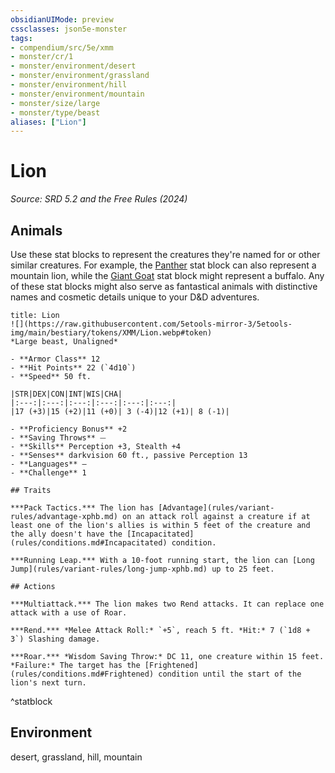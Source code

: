 ```yaml
---
obsidianUIMode: preview
cssclasses: json5e-monster
tags:
- compendium/src/5e/xmm
- monster/cr/1
- monster/environment/desert
- monster/environment/grassland
- monster/environment/hill
- monster/environment/mountain
- monster/size/large
- monster/type/beast
aliases: ["Lion"]
---
```

# Lion
*Source: SRD 5.2 and the Free Rules (2024)*  

## Animals

Use these stat blocks to represent the creatures they're named for or other similar creatures. For example, the [Panther](panther-xmm.md) stat block can also represent a mountain lion, while the [Giant Goat](giant-goat-xmm.md) stat block might represent a buffalo. Any of these stat blocks might also serve as fantastical animals with distinctive names and cosmetic details unique to your D&D adventures.

```ad-statblock
title: Lion
![](https://raw.githubusercontent.com/5etools-mirror-3/5etools-img/main/bestiary/tokens/XMM/Lion.webp#token)
*Large beast, Unaligned*

- **Armor Class** 12
- **Hit Points** 22 (`4d10`)
- **Speed** 50 ft.

|STR|DEX|CON|INT|WIS|CHA|
|:---:|:---:|:---:|:---:|:---:|:---:|
|17 (+3)|15 (+2)|11 (+0)| 3 (-4)|12 (+1)| 8 (-1)|

- **Proficiency Bonus** +2
- **Saving Throws** ⏤
- **Skills** Perception +3, Stealth +4
- **Senses** darkvision 60 ft., passive Perception 13
- **Languages** —
- **Challenge** 1

## Traits

***Pack Tactics.*** The lion has [Advantage](rules/variant-rules/advantage-xphb.md) on an attack roll against a creature if at least one of the lion's allies is within 5 feet of the creature and the ally doesn't have the [Incapacitated](rules/conditions.md#Incapacitated) condition.

***Running Leap.*** With a 10-foot running start, the lion can [Long Jump](rules/variant-rules/long-jump-xphb.md) up to 25 feet.

## Actions

***Multiattack.*** The lion makes two Rend attacks. It can replace one attack with a use of Roar.

***Rend.*** *Melee Attack Roll:* `+5`, reach 5 ft. *Hit:* 7 (`1d8 + 3`) Slashing damage.

***Roar.*** *Wisdom Saving Throw:* DC 11, one creature within 15 feet. *Failure:* The target has the [Frightened](rules/conditions.md#Frightened) condition until the start of the lion's next turn.
```
^statblock

## Environment

desert, grassland, hill, mountain